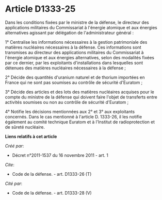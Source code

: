 # Article D1333-25

Dans les conditions fixées par le ministre de la défense, le directeur des applications militaires du Commissariat à
l'énergie atomique et aux énergies alternatives agissant par délégation de l'administrateur général : 

1° Centralise les informations nécessaires à la gestion patrimoniale des matières nucléaires nécessaires à la défense. Ces
informations sont transmises au directeur des applications militaires du Commissariat à l'énergie atomique et aux énergies
alternatives, selon des modalités fixées par ce dernier, par les exploitants d'installations dans lesquelles sont détenues
des matières nucléaires nécessaires à la défense ; 

2° Décide des quantités d'uranium naturel et de thorium importées en France qui ne sont pas soumises au contrôle de sécurité
d'Euratom ; 

3° Décide des articles et des lots des matières nucléaires acquises pour le compte du ministre de la défense qui doivent
faire l'objet de transferts entre activités soumises ou non au contrôle de sécurité d'Euratom ; 

4° Notifie les décisions mentionnées aux 2° et 3° aux exploitants concernés. Dans le cas mentionné à l'article D. 1333-26, il
les notifie également au comité technique Euratom et à l'Institut de radioprotection et de sûreté nucléaire.

**Liens relatifs à cet article**

_Créé par_:

  - Décret n°2011-1537 du 16 novembre 2011 - art. 1

_Cite_:

  - Code de la défense. - art. D1333-26 (T)

_Cité par_:

  - Code de la défense. - art. D1333-28 (V)
